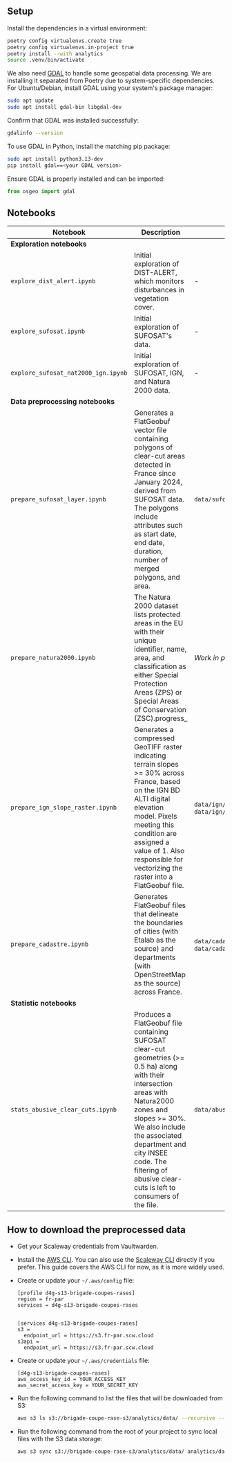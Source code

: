 ## Setup

Install the dependencies in a virtual environment:

```bash
poetry config virtualenvs.create true
poetry config virtualenvs.in-project true
poetry install --with analytics
source .venv/bin/activate
```

We also need [GDAL](https://gdal.org/en/stable/) to handle some geospatial data processing.
We are installing it separated from Poetry due to system-specific dependencies.
For Ubuntu/Debian, install GDAL using your system's package manager:

```bash
sudo apt update
sudo apt install gdal-bin libgdal-dev
```

Confirm that GDAL was installed successfully:

```bash
gdalinfo --version
```

To use GDAL in Python, install the matching pip package:

```bash
sudo apt install python3.13-dev
pip install gdal==<your GDAL version>
```

Ensure GDAL is properly installed and can be imported:

```python
from osgeo import gdal
```

## Notebooks

| Notebook                            | Description                                                                                                                                                                                                                                                                                      | Output file                                                                                  |
| ----------------------------------- | ------------------------------------------------------------------------------------------------------------------------------------------------------------------------------------------------------------------------------------------------------------------------------------------------ | -------------------------------------------------------------------------------------------- |
| **Exploration notebooks**           |                                                                                                                                                                                                                                                                                                  |                                                                                              |
| `explore_dist_alert.ipynb`          | Initial exploration of DIST-ALERT, which monitors disturbances in vegetation cover.                                                                                                                                                                                                              | -                                                                                            |
| `explore_sufosat.ipynb`             | Initial exploration of SUFOSAT's data.                                                                                                                                                                                                                                                           | -                                                                                            |
| `explore_sufosat_nat2000_ign.ipynb` | Initial exploration of SUFOSAT, IGN, and Natura 2000 data.                                                                                                                                                                                                                                       | -                                                                                            |
| **Data preprocessing notebooks**    |                                                                                                                                                                                                                                                                                                  |                                                                                              |
| `prepare_sufosat_layer.ipynb`       | Generates a FlatGeobuf vector file containing polygons of clear-cut areas detected in France since January 2024, derived from SUFOSAT data. The polygons include attributes such as start date, end date, duration, number of merged polygons, and area.                                         | `data/sufosat/sufosat_clear_cuts_2024.fgb`                                                   |
| `prepare_natura2000.ipynb`          | The Natura 2000 dataset lists protected areas in the EU with their unique identifier, name, area, and classification as either Special Protection Areas (ZPS) or Special Areas of Conservation (ZSC).progress_                                                                                                                                                                                                                                                                               | _Work in progress_                                                                           |
| `prepare_ign_slope_raster.ipynb`    | Generates a compressed GeoTIFF raster indicating terrain slopes >= 30% across France, based on the IGN BD ALTI digital elevation model. Pixels meeting this condition are assigned a value of 1. Also responsible for vectorizing the raster into a FlatGeobuf file.                             | `data/ign/bdalti25/slope_gte_30.tif`, `data/ign/bdalti25/slope_gte_30.fgb`                   |
| `prepare_cadastre.ipynb`            | Generates FlatGeobuf files that delineate the boundaries of cities (with Etalab as the source) and departments (with OpenStreetMap as the source) across France.                                                                                                                                 | `data/cadastre/cadastre_france_cities.fgb` , `data/cadastre/cadastre_france_departments.fgb` |
| **Statistic notebooks**             |                                                                                                                                                                                                                                                                                                  |                                                                                              |
| `stats_abusive_clear_cuts.ipynb`    | Produces a FlatGeobuf file containing SUFOSAT clear-cut geometries (>= 0.5 ha) along with their intersection areas with Natura2000 zones and slopes >= 30%. We also include the associated department and city INSEE code. The filtering of abusive clear-cuts is left to consumers of the file. | `data/abusive_clear_cuts/abusive_clear_cuts_2024.fgb`                                        |

## How to download the preprocessed data

- Get your Scaleway credentials from Vaultwarden.

- Install the [AWS CLI](https://docs.aws.amazon.com/cli/latest/userguide/getting-started-install.html#getting-started-install-instructions).
  You can also use the [Scaleway CLI](https://www.scaleway.com/en/cli/) directly if you prefer.
  This guide covers the AWS CLI for now, as it is more widely used.

- Create or update your `~/.aws/config` file:

  ```
  [profile d4g-s13-brigade-coupes-rases]
  region = fr-par
  services = d4g-s13-brigade-coupes-rases


  [services d4g-s13-brigade-coupes-rases]
  s3 =
    endpoint_url = https://s3.fr-par.scw.cloud
  s3api =
    endpoint_url = https://s3.fr-par.scw.cloud
  ```

- Create or update your `~/.aws/credentials` file:

  ```
  [d4g-s13-brigade-coupes-rases]
  aws_access_key_id = YOUR_ACCESS_KEY
  aws_secret_access_key = YOUR_SECRET_KEY
  ```

- Run the following command to list the files that will be downloaded from S3:

  ```bash
  aws s3 ls s3://brigade-coupe-rase-s3/analytics/data/ --recursive --profile d4g-s13-brigade-coupes-rases
  ```

- Run the following command from the root of your project to sync local files with the S3 data storage:

  ```bash
  aws s3 sync s3://brigade-coupe-rase-s3/analytics/data/ analytics/data/ --exact-timestamps --profile d4g-s13-brigade-coupes-rases
  ```
